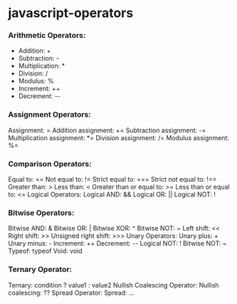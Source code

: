 # javascript-operators
### Arithmetic Operators:
  * Addition: +
  * Subtraction: -
  * Multiplication: *
  * Division: /
  * Modulus: %
  * Increment: ++
  * Decrement: --
### Assignment Operators:
  Assignment: =
  Addition assignment: +=
  Subtraction assignment: -=
  Multiplication assignment: *=
  Division assignment: /=
  Modulus assignment: %=
### Comparison Operators:
  Equal to: ==
  Not equal to: !=
  Strict equal to: ===
  Strict not equal to: !==
  Greater than: >
  Less than: <
  Greater than or equal to: >=
  Less than or equal to: <=
  Logical Operators:
  Logical AND: &&
  Logical OR: ||
  Logical NOT: !
### Bitwise Operators:
  Bitwise AND: &
  Bitwise OR: |
  Bitwise XOR: ^
  Bitwise NOT: ~
  Left shift: <<
  Right shift: >>
  Unsigned right shift: >>>
  Unary Operators:
  Unary plus: +
  Unary minus: -
  Increment: ++
  Decrement: --
  Logical NOT: !
  Bitwise NOT: ~
  Typeof: typeof
  Void: void
### Ternary Operator:
  Ternary: condition ? value1 : value2
  Nullish Coalescing Operator:
  Nullish coalescing: ??
  Spread Operator:
  Spread: ...
